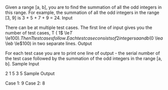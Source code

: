 Given a range [a, b], you are to find the summation of all the odd integers in this range. For example, the summation of all the odd integers in the range [3, 9] is 3 + 5 + 7 + 9 = 24.
Input 

There can be at multiple test cases. The first line of input gives you the number of test cases, T ( 1$ \le$T$ \le$100). Then T test cases follow. Each test case consists of 2 integers a and b ( 0$ \le$a$ \le$b$ \le$100) in two separate lines.
Output 

For each test case you are to print one line of output - the serial number of the test case followed by the summation of the odd integers in the range [a, b].
Sample Input 

2
1
5
3
5
Sample Output 

Case 1: 9
Case 2: 8
